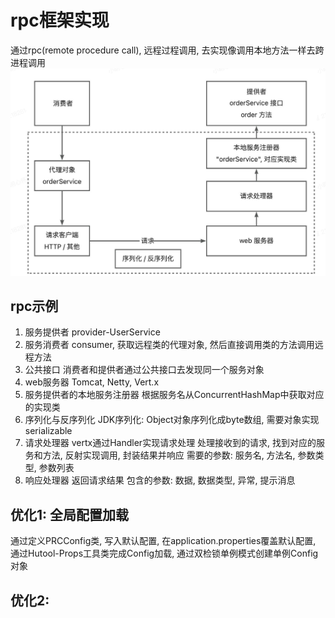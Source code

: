 # rpc框架实现
通过rpc(remote procedure call), 远程过程调用, 去实现像调用本地方法一样去跨进程调用
![rpc框架图](assets/截屏2024-04-04%2014.46.07.png)
## rpc示例
1. 服务提供者
    provider-UserService
2. 服务消费者
    consumer, 获取远程类的代理对象, 然后直接调用类的方法调用远程方法
3. 公共接口
    消费者和提供者通过公共接口去发现同一个服务对象
4. web服务器
    Tomcat, Netty, Vert.x
5. 服务提供者的本地服务注册器
    根据服务名从ConcurrentHashMap中获取对应的实现类
6. 序列化与反序列化
    JDK序列化: Object对象序列化成byte数组, 需要对象实现serializable
7. 请求处理器
    vertx通过Handler<HttpServerRequest>实现请求处理
    处理接收到的请求, 找到对应的服务和方法, 反射实现调用, 封装结果并响应
    需要的参数: 服务名, 方法名, 参数类型, 参数列表
8. 响应处理器
    返回请求结果
    包含的参数: 数据, 数据类型, 异常, 提示消息

## 优化1: 全局配置加载
通过定义PRCConfig类, 写入默认配置, 在application.properties覆盖默认配置, 通过Hutool-Props工具类完成Config加载, 通过双检锁单例模式创建单例Config对象

## 优化2: 